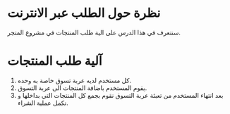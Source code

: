 # نظرة حول الطلب عبر الانترنت

سنتعرف في هذا الدرس على الية طلب المنتجات في مشروع المتجر.

# آلية طلب المنتجات

1. كل مستخدم لديه عربة تسوق خاصة به وحده.
2. يقوم المستخدم باضافة المنتجات الى عربة التسوق.
3. بعد انتهاء المستخدم من تعبئة عربة التسوق نقوم بجمع كل المنتجات التي بداخلها و نكمل عملية الشراء.
